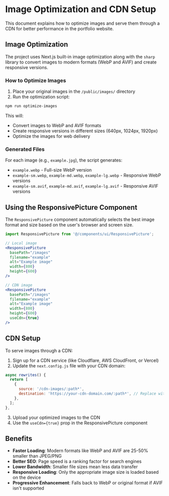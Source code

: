 # Image Optimization and CDN Setup

This document explains how to optimize images and serve them through a CDN for better performance in the portfolio website.

## Image Optimization

The project uses Next.js built-in image optimization along with the `sharp` library to convert images to modern formats (WebP and AVIF) and create responsive versions.

### How to Optimize Images

1. Place your original images in the `/public/images/` directory
2. Run the optimization script:

```bash
npm run optimize-images
```

This will:
- Convert images to WebP and AVIF formats
- Create responsive versions in different sizes (640px, 1024px, 1920px)
- Optimize the images for web delivery

### Generated Files

For each image (e.g., `example.jpg`), the script generates:
- `example.webp` - Full-size WebP version
- `example-sm.webp`, `example-md.webp`, `example-lg.webp` - Responsive WebP versions
- `example-sm.avif`, `example-md.avif`, `example-lg.avif` - Responsive AVIF versions

## Using the ResponsivePicture Component

The `ResponsivePicture` component automatically selects the best image format and size based on the user's browser and screen size.

```jsx
import ResponsivePicture from '@/components/ui/ResponsivePicture';

// Local image
<ResponsivePicture
  basePath="/images"
  filename="example"
  alt="Example image"
  width={800}
  height={600}
/>

// CDN image
<ResponsivePicture
  basePath="/images"
  filename="example"
  alt="Example image"
  width={800}
  height={600}
  useCdn={true}
/>
```

## CDN Setup

To serve images through a CDN:

1. Sign up for a CDN service (like Cloudflare, AWS CloudFront, or Vercel)
2. Update the `next.config.js` file with your CDN domain:

```js
async rewrites() {
  return [
    {
      source: '/cdn-images/:path*',
      destination: 'https://your-cdn-domain.com/:path*', // Replace with your actual CDN domain
    },
  ];
},
```

3. Upload your optimized images to the CDN
4. Use the `useCdn={true}` prop in the ResponsivePicture component

## Benefits

- **Faster Loading**: Modern formats like WebP and AVIF are 25-50% smaller than JPEG/PNG
- **Better SEO**: Page speed is a ranking factor for search engines
- **Lower Bandwidth**: Smaller file sizes mean less data transfer
- **Responsive Loading**: Only the appropriate image size is loaded based on the device
- **Progressive Enhancement**: Falls back to WebP or original format if AVIF isn't supported